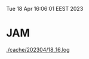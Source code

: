 Tue 18 Apr 16:06:01 EEST 2023
# JAM
<a href='./cache/202304/18_16.log'>./cache/202304/18_16.log</a>
